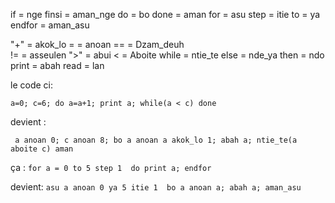 if = nge
finsi = aman_nge
do = bo
done = aman
for = asu
step = itie
to = ya
endfor = aman_asu

"+" = akok_lo
= = anoan
== = Dzam_deuh  
 != = asseulen
">" = abui
< = Aboite
while = ntie_te
else = nde_ya
then = ndo
print = abah
read = lan

le code ci:

`a=0;
c=6;
do
a=a+1;
print a;
while(a < c)
done`

devient :

`
a anoan 0;
c anoan 8;
bo
a anoan a akok_lo 1;
abah a;
ntie_te(a aboite c)
aman`

ça :
`for a = 0 to 5 step 1 
do
  print a;
endfor
`

devient:
`asu a anoan 0 ya 5 itie 1 
bo
 a anoan a;
  abah a;
aman_asu`
